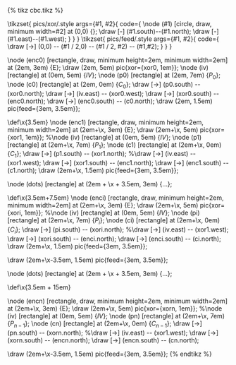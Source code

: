 {% tikz cbc.tikz %}

\tikzset{
  pics/xor/.style args={#1, #2}{
     code={
       \node (#1) [circle, draw, minimum width=#2] at (0,0) {};
       \draw [-] (#1.south)--(#1.north);
       \draw [-] (#1.east)--(#1.west);
     }
  }
}
\tikzset{
  pics/feed/.style args={#1, #2}{
     code={
       \draw [->] (0,0) -- (#1 / 2,0) -- (#1 / 2, #2) -- (#1,#2);
     }
  }
}



\node (enc0) [rectangle, draw, minimum height=2em, minimum width=2em] at (2em, 3em) {E};
\draw (2em, 5em) pic{xor={xor0, 1em}};
\node (iv) [rectangle] at (0em, 5em) {$IV$};
\node (p0) [rectangle] at (2em, 7em) {$P_0$};
\node (c0) [rectangle] at (2em, 0em) {$C_0$};
\draw [->] (p0.south) -- (xor0.north);
\draw [->] (iv.east) -- (xor0.west);
\draw [->] (xor0.south) -- (enc0.north);
\draw [->] (enc0.south) -- (c0.north);
\draw (2em, 1.5em) pic{feed={3em, 3.5em}};

\def\x{3.5em}
\node (enc1) [rectangle, draw, minimum height=2em, minimum width=2em] at (2em+\x, 3em) {E};
\draw (2em+\x, 5em) pic{xor={xor1, 1em}};
%\node (iv) [rectangle] at (0em, 5em) {$IV$};
\node (p1) [rectangle] at (2em+\x, 7em) {$P_1$};
\node (c1) [rectangle] at (2em+\x, 0em) {$C_1$};
\draw [->] (p1.south) -- (xor1.north);
%\draw [->] (iv.east) -- (xor1.west);
\draw [->] (xor1.south) -- (enc1.north);
\draw [->] (enc1.south) -- (c1.north);
\draw (2em+\x, 1.5em) pic{feed={3em, 3.5em}};

\node (dots) [rectangle] at (2em + \x + 3.5em, 3em) {$\dots$};

\def\x{3.5em+7.5em}
\node (enci) [rectangle, draw, minimum height=2em, minimum width=2em] at (2em+\x, 3em) {E};
\draw (2em+\x, 5em) pic{xor={xori, 1em}};
%\node (iv) [rectangle] at (0em, 5em) {$IV$};
\node (pi) [rectangle] at (2em+\x, 7em) {$P_i$};
\node (ci) [rectangle] at (2em+\x, 0em) {$C_i$};
\draw [->] (pi.south) -- (xori.north);
%\draw [->] (iv.east) -- (xor1.west);
\draw [->] (xori.south) -- (enci.north);
\draw [->] (enci.south) -- (ci.north);
\draw (2em+\x, 1.5em) pic{feed={3em, 3.5em}};


\draw (2em+\x-3.5em, 1.5em) pic{feed={3em, 3.5em}};

\node (dots) [rectangle] at (2em + \x + 3.5em, 3em) {$\dots$};

\def\x{3.5em + 15em}

\node (encn) [rectangle, draw, minimum height=2em, minimum width=2em] at (2em+\x, 3em) {E};
\draw (2em+\x, 5em) pic{xor={xorn, 1em}};
%\node (iv) [rectangle] at (0em, 5em) {$IV$};
\node (pn) [rectangle] at (2em+\x, 7em) {$P_{n-1}$};
\node (cn) [rectangle] at (2em+\x, 0em) {$C_{n-1}$};
\draw [->] (pn.south) -- (xorn.north);
%\draw [->] (iv.east) -- (xor1.west);
\draw [->] (xorn.south) -- (encn.north);
\draw [->] (encn.south) -- (cn.north);

\draw (2em+\x-3.5em, 1.5em) pic{feed={3em, 3.5em}};
{% endtikz %}

